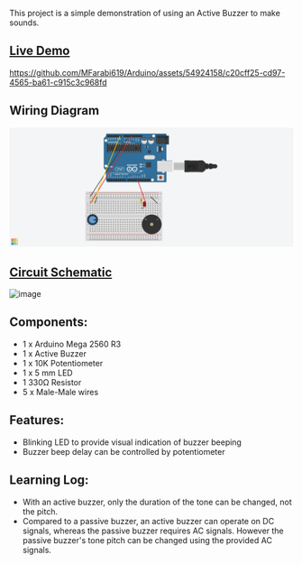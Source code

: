 This project is a simple demonstration of using an Active Buzzer to make sounds.

## [Live Demo](https://photos.app.goo.gl/WHvSQM17x5T3dxSF8)
[comment]: # (insert video in the next line)

https://github.com/MFarabi619/Arduino/assets/54924158/c20cff25-cd97-4565-ba61-c915c3c968fd

## Wiring Diagram
![Image of Circuit](https://github.com/MFarabi619/Arduino/blob/main/Active%20Buzzer/Active%20Buzzer.png)

## [Circuit Schematic](https://github.com/MFarabi619/Arduino/blob/main/Active%20Buzzer/Active%20Buzzer.pdf)
![image](https://github.com/MFarabi619/Arduino/assets/54924158/bd6cf560-64dc-4135-9155-fe5099068334)

## Components:
- 1 x Arduino Mega 2560 R3
- 1 x Active Buzzer
- 1 x 10K Potentiometer
- 1 x 5 mm LED
- 1 330Ω Resistor
- 5 x Male-Male wires

## Features:
- Blinking LED to provide visual indication of buzzer beeping
- Buzzer beep delay can be controlled by potentiometer


## Learning Log:
- With an active buzzer, only the duration of the tone can be changed, not the pitch.
- Compared to a passive buzzer, an active buzzer can operate on DC signals, whereas the passive buzzer requires AC signals. However the passive buzzer's tone pitch can be changed using the provided AC signals.
